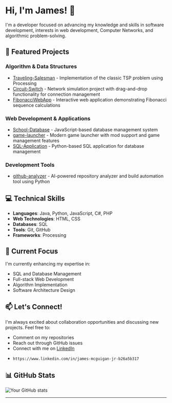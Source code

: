 # Hi, I'm James! 👋

I'm a developer focused on advancing my knowledge and skills in software development, interests in web development, Computer Networks, and algorithmic problem-solving.

## 🚀 Featured Projects

### Algorithm & Data Structures
- [Traveling-Salesman](https://github.com/Jimmyu2foru18/Traveling-Salesman) - Implementation of the classic TSP problem using Processing
- [Circuit-Switch](https://github.com/Jimmyu2foru18/Circuit-Switch) - Network simulation project with drag-and-drop functionality for connection management
- [FibonacciWebApp](https://github.com/Jimmyu2foru18/FibonacciWebApp) - Interactive web application demonstrating Fibonacci sequence calculations

### Web Development & Applications
- [School-Database](https://github.com/Jimmyu2foru18/School-Database) - JavaScript-based database management system
- [game-launcher](https://github.com/Jimmyu2foru18/game-launcher) - Modern game launcher with mod support and game management features
- [SQL-Application](https://github.com/Jimmyu2foru18/SQL-Application) - Python-based SQL application for database management

### Development Tools
- [github-analyzer](https://github.com/Jimmyu2foru18/github-analyzer) - AI-powered repository analyzer and build automation tool using Python

## 💻 Technical Skills

- **Languages**: Java, Python, JavaScript, C#, PHP
- **Web Technologies**: HTML, CSS
- **Databases**: SQL
- **Tools**: Git, GitHub
- **Frameworks**: Processing

## 🌱 Current Focus

I'm currently enhancing my expertise in:
- SQL and Database Management
- Full-stack Web Development
- Algorithm Implementation
- Software Architecture Design

## 📫 Let's Connect!

I'm always excited about collaboration opportunities and discussing new projects. Feel free to:
- Comment on my repositories
- Reach out through GitHub issues
- Connect with me on [LinkedIn](#)
- ```bash
  https://www.linkedin.com/in/james-mcguigan-jr-b26a5b317
  ```
## 📊 GitHub Stats

![Your GitHub stats](https://github-readme-stats.vercel.app/api?username=Jimmyu2foru18&show_icons=true&theme=radical)

---
